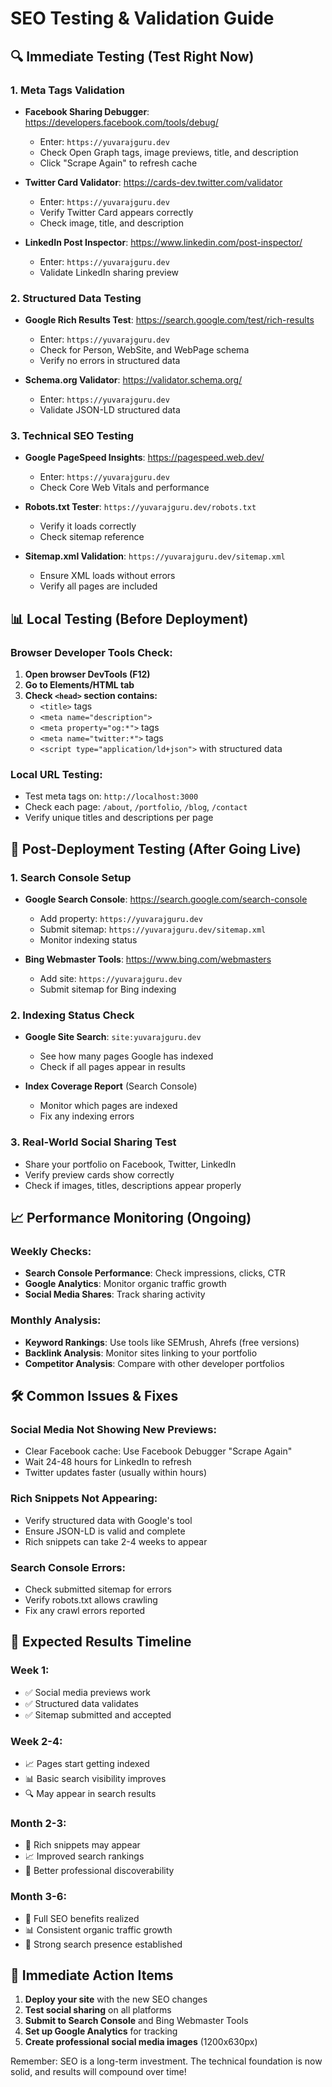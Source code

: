 # SEO Testing & Validation Guide

## 🔍 **Immediate Testing (Test Right Now)**

### 1. **Meta Tags Validation**
- **Facebook Sharing Debugger**: https://developers.facebook.com/tools/debug/
  - Enter: `https://yuvarajguru.dev`
  - Check Open Graph tags, image previews, title, and description
  - Click "Scrape Again" to refresh cache

- **Twitter Card Validator**: https://cards-dev.twitter.com/validator
  - Enter: `https://yuvarajguru.dev`
  - Verify Twitter Card appears correctly
  - Check image, title, and description

- **LinkedIn Post Inspector**: https://www.linkedin.com/post-inspector/
  - Enter: `https://yuvarajguru.dev`
  - Validate LinkedIn sharing preview

### 2. **Structured Data Testing**
- **Google Rich Results Test**: https://search.google.com/test/rich-results
  - Enter: `https://yuvarajguru.dev`
  - Check for Person, WebSite, and WebPage schema
  - Verify no errors in structured data

- **Schema.org Validator**: https://validator.schema.org/
  - Enter: `https://yuvarajguru.dev`
  - Validate JSON-LD structured data

### 3. **Technical SEO Testing**
- **Google PageSpeed Insights**: https://pagespeed.web.dev/
  - Enter: `https://yuvarajguru.dev`
  - Check Core Web Vitals and performance

- **Robots.txt Tester**: `https://yuvarajguru.dev/robots.txt`
  - Verify it loads correctly
  - Check sitemap reference

- **Sitemap.xml Validation**: `https://yuvarajguru.dev/sitemap.xml`
  - Ensure XML loads without errors
  - Verify all pages are included

## 📊 **Local Testing (Before Deployment)**

### Browser Developer Tools Check:
1. **Open browser DevTools (F12)**
2. **Go to Elements/HTML tab**
3. **Check `<head>` section contains:**
   - `<title>` tags
   - `<meta name="description">` 
   - `<meta property="og:*">` tags
   - `<meta name="twitter:*">` tags
   - `<script type="application/ld+json">` with structured data

### Local URL Testing:
- Test meta tags on: `http://localhost:3000`
- Check each page: `/about`, `/portfolio`, `/blog`, `/contact`
- Verify unique titles and descriptions per page

## 🚀 **Post-Deployment Testing (After Going Live)**

### 1. **Search Console Setup**
- **Google Search Console**: https://search.google.com/search-console
  - Add property: `https://yuvarajguru.dev`
  - Submit sitemap: `https://yuvarajguru.dev/sitemap.xml`
  - Monitor indexing status

- **Bing Webmaster Tools**: https://www.bing.com/webmasters
  - Add site: `https://yuvarajguru.dev`
  - Submit sitemap for Bing indexing

### 2. **Indexing Status Check**
- **Google Site Search**: `site:yuvarajguru.dev`
  - See how many pages Google has indexed
  - Check if all pages appear in results

- **Index Coverage Report** (Search Console)
  - Monitor which pages are indexed
  - Fix any indexing errors

### 3. **Real-World Social Sharing Test**
- Share your portfolio on Facebook, Twitter, LinkedIn
- Verify preview cards show correctly
- Check if images, titles, descriptions appear properly

## 📈 **Performance Monitoring (Ongoing)**

### Weekly Checks:
- **Search Console Performance**: Check impressions, clicks, CTR
- **Google Analytics**: Monitor organic traffic growth
- **Social Media Shares**: Track sharing activity

### Monthly Analysis:
- **Keyword Rankings**: Use tools like SEMrush, Ahrefs (free versions)
- **Backlink Analysis**: Monitor sites linking to your portfolio
- **Competitor Analysis**: Compare with other developer portfolios

## 🛠️ **Common Issues & Fixes**

### Social Media Not Showing New Previews:
- Clear Facebook cache: Use Facebook Debugger "Scrape Again"
- Wait 24-48 hours for LinkedIn to refresh
- Twitter updates faster (usually within hours)

### Rich Snippets Not Appearing:
- Verify structured data with Google's tool
- Ensure JSON-LD is valid and complete
- Rich snippets can take 2-4 weeks to appear

### Search Console Errors:
- Check submitted sitemap for errors
- Verify robots.txt allows crawling
- Fix any crawl errors reported

## 🎯 **Expected Results Timeline**

### Week 1:
- ✅ Social media previews work
- ✅ Structured data validates
- ✅ Sitemap submitted and accepted

### Week 2-4:
- 📈 Pages start getting indexed
- 📊 Basic search visibility improves
- 🔍 May appear in search results

### Month 2-3:
- 🌟 Rich snippets may appear
- 📈 Improved search rankings
- 💼 Better professional discoverability

### Month 3-6:
- 🚀 Full SEO benefits realized
- 📊 Consistent organic traffic growth
- 💯 Strong search presence established

## 🚨 **Immediate Action Items**

1. **Deploy your site** with the new SEO changes
2. **Test social sharing** on all platforms
3. **Submit to Search Console** and Bing Webmaster Tools
4. **Set up Google Analytics** for tracking
5. **Create professional social media images** (1200x630px)

Remember: SEO is a long-term investment. The technical foundation is now solid, and results will compound over time!

